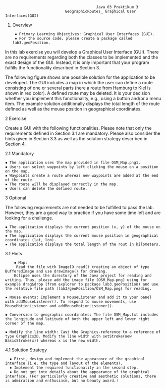 
                                             Java_03_Praktikum 3 
                               GeographicRoutes_ Graphical User Interfaces(GUI)

1. Overview

        ▪ Primary Learning Objectives: Graphical User Interfaces (GUI).
        ▪ For the source code, please create a package called lab3.geoPosition.

In this lab exercise you will develop a Graphical User Interface (GUI). There are no requirements regarding both the classes to be implemented and the exact design of the GUI. Instead, it is only important that your program fulfills the functionality described in Section 3.

The following figure shows one possible solution for the application to be developed. The GUI includes a map in which the user can define a route consisting of one or several parts (here a route from Hamburg to Kiel is shown in red color). A defined route may be deleted. It is your decision whether you implement this functionality, e.g., using a button and/or a menu item. The example solution additionally displays the total length of the route defined as well as the mouse position in geographical coordinates.

2 Exercise

Create a GUI with the following functionalities. Please note that only the requirements defined in Section 3.1 are mandatory. Please also consider the hints given in Section 3.3 as well as the solution strategy described in Section 4.

2.1 Mandatory

    ▪ The application uses the map provided in file OSM_Map.png1.
    ▪ Users can select waypoints by left clicking the mouse on a position on the map.
    ▪ Waypoints create a route whereas new waypoints are added at the end of the route.
    ▪ The route will be displayed correctly in the map.
    ▪ Users can delete the defined route.
    
3 Optional

The following requirements are not needed to be fulfilled to pass the lab. However, they are a good way to practice if you have some time left and are looking for a challenge.

    ▪ The application displays the current position (x, y) of the mouse on the map.
    ▪ The application displays the current mouse position in geographical coordinates (lat, lon).
    ▪ The application displays the total length of the rout in kilometers.
    
3.1 Hints

        ▪ Map:
         Read the file with ImageIO.read() creating an object of type BufferedImage and use drawImage() for drawing.
        Eclipse uses the directory of the Java project for reading and writing. Thus, please add the image file (OSM_Map.png) using for             example drag&drop (from explorer to package lab3.geoPosition) and use the relative file path (lab3/geoPosition/OSM_Map.png) for reading.

    ▪ Mouse events: Implement a MouseListener and add it to your panel with addMouseListener(). To respond to mouse movements, use MouseMotionListener and addMouseMotionListener().
    
    ▪ Conversion to geographic coordinates: The file OSM_Map.txt includes the longitude and latitude of both the upper left and lower right corner of the map.
    
    ▪ Modify the line width: Cast the Graphics-reference to a reference of type Graphics2D. Modify the line width with setStroke(new BasicStroke(x)) whereas x is the new width.

4.1 Solution Strategy

      ▪ First, design and implement the appearance of the graphical interface (i.e. the type and layout of the elements).
      ▪ Implement the required functionality in the second step.
      ▪ Do not get into details about the appearance of the graphical interface. (For particularly creative and aesthetic solutions, there    is admiration and enthusiasm, but no beauty award.)
